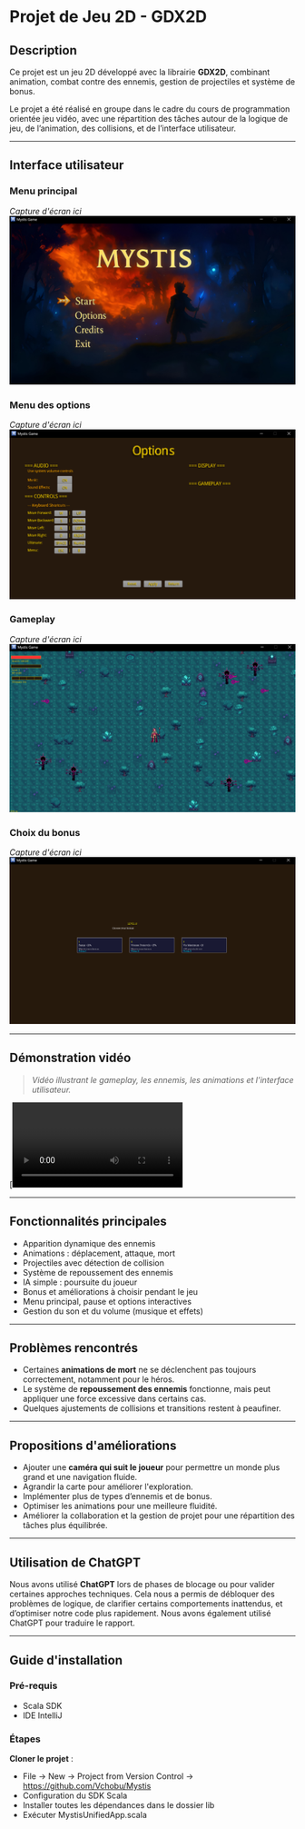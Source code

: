 # Projet de Jeu 2D - GDX2D

## Description

Ce projet est un jeu 2D développé avec la librairie **GDX2D**, combinant animation, combat contre des ennemis, gestion de projectiles et système de bonus.

Le projet a été réalisé en groupe dans le cadre du cours de programmation orientée jeu vidéo, avec une répartition des tâches autour de la logique de jeu, de l’animation, des collisions, et de l’interface utilisateur.

---

## Interface utilisateur

### Menu principal
*Capture d'écran ici*  
![Main Menu](/screenshots/main_menu.png)

### Menu des options
*Capture d'écran ici*  
![Options](/screenshots/options.png)

### Gameplay
*Capture d'écran ici*  
![Gameplay](/screenshots/gameplay.png)

### Choix du bonus
*Capture d'écran ici*  
![Bonus Choice](/screenshots/bonus_choice.png)

---

## Démonstration vidéo

> *Vidéo illustrant le gameplay, les ennemis, les animations et l’interface utilisateur.*

[![Watch the video](video/gameplay.mp4)

---

## Fonctionnalités principales

- Apparition dynamique des ennemis
- Animations : déplacement, attaque, mort
- Projectiles avec détection de collision
- Système de repoussement des ennemis
- IA simple : poursuite du joueur
- Bonus et améliorations à choisir pendant le jeu
- Menu principal, pause et options interactives
- Gestion du son et du volume (musique et effets)

---

## Problèmes rencontrés

- Certaines **animations de mort** ne se déclenchent pas toujours correctement, notamment pour le héros.
- Le système de **repoussement des ennemis** fonctionne, mais peut appliquer une force excessive dans certains cas.
- Quelques ajustements de collisions et transitions restent à peaufiner.

---

## Propositions d'améliorations

- Ajouter une **caméra qui suit le joueur** pour permettre un monde plus grand et une navigation fluide.
- Agrandir la carte pour améliorer l'exploration.
-  Implémenter plus de types d’ennemis et de bonus.
- Optimiser les animations pour une meilleure fluidité.
- Améliorer la collaboration et la gestion de projet pour une répartition des tâches plus équilibrée.

---

## Utilisation de ChatGPT

Nous avons utilisé **ChatGPT** lors de phases de blocage ou pour valider certaines approches techniques. Cela nous a permis de débloquer des problèmes de logique, de clarifier certains comportements inattendus, et d’optimiser notre code plus rapidement. Nous avons également utilisé ChatGPT pour traduire le rapport.

---

## Guide d'installation

### Pré-requis
- Scala SDK
- IDE IntelliJ

### Étapes
**Cloner le projet** :
- File -> New -> Project from Version Control -> https://github.com/Vchobu/Mystis
- Configuration du SDK Scala
- Installer toutes les dépendances dans le dossier lib
- Exécuter MystisUnifiedApp.scala

